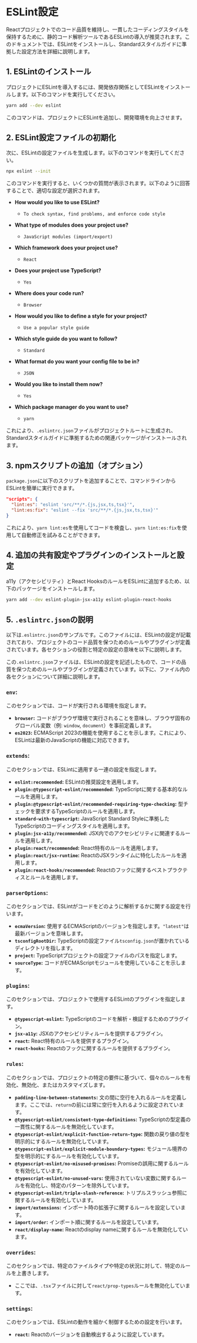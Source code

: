# ESLint設定

Reactプロジェクトでのコード品質を維持し、一貫したコーディングスタイルを保持するために、静的コード解析ツールであるESLintの導入が推奨されます。このドキュメントでは、ESLintをインストールし、Standardスタイルガイドに準拠した設定方法を詳細に説明します。

## 1. ESLintのインストール

プロジェクトにESLintを導入するには、開発依存関係としてESLintをインストールします。以下のコマンドを実行してください。

```bash
yarn add --dev eslint
```

このコマンドは、プロジェクトにESLintを追加し、開発環境を向上させます。

## 2. ESLint設定ファイルの初期化

次に、ESLintの設定ファイルを生成します。以下のコマンドを実行してください。

```bash
npx eslint --init
```

このコマンドを実行すると、いくつかの質問が表示されます。以下のように回答することで、適切な設定が選択されます。

- **How would you like to use ESLint?**
  - `To check syntax, find problems, and enforce code style`

- **What type of modules does your project use?**
  - `JavaScript modules (import/export)`

- **Which framework does your project use?**
  - `React`

- **Does your project use TypeScript?**
  - `Yes`

- **Where does your code run?**
  - `Browser`

- **How would you like to define a style for your project?**
  - `Use a popular style guide`

- **Which style guide do you want to follow?**
  - `Standard`

- **What format do you want your config file to be in?**
  - `JSON`

- **Would you like to install them now?**
  - `Yes`

- **Which package manager do you want to use?**
  - `yarn`

これにより、`.eslintrc.json`ファイルがプロジェクトルートに生成され、Standardスタイルガイドに準拠するための関連パッケージがインストールされます。

## 3. npmスクリプトの追加（オプション）

`package.json`に以下のスクリプトを追加することで、コマンドラインからESLintを簡単に実行できます。

```json
"scripts": {
  "lint:es": "eslint 'src/**/*.{js,jsx,ts,tsx}'",
  "lint:es:fix": "eslint --fix 'src/**/*.{js,jsx,ts,tsx}'"
}
```

これにより、`yarn lint:es`を使用してコードを検査し、`yarn lint:es:fix`を使用して自動修正を試みることができます。

## 4. 追加の共有設定やプラグインのインストールと設定

a11y（アクセシビリティ）とReact HooksのルールをESLintに追加するため、以下のパッケージをインストールします。

```bash
yarn add --dev eslint-plugin-jsx-a11y eslint-plugin-react-hooks
```

## 5. `.eslintrc.json`の説明

以下は`.eslintrc.json`のサンプルです。このファイルには、ESLintの設定が記載されており、プロジェクトのコード品質を保つためのルールやプラグインが定義されています。各セクションの役割と特定の設定の意味を以下に説明します。

この`.eslintrc.json`ファイルは、ESLintの設定を記述したもので、コードの品質を保つためのルールやプラグインが定義されています。以下に、ファイル内の各セクションについて詳細に説明します。

### `env`:
このセクションでは、コードが実行される環境を指定します。
- **`browser`:** コードがブラウザ環境で実行されることを意味し、ブラウザ固有のグローバル変数（例: `window`, `document`）を事前定義します。
- **`es2023`:** ECMAScript 2023の機能を使用することを示します。これにより、ESLintは最新のJavaScriptの機能に対応できます。

### `extends`:
このセクションでは、ESLintに適用する一連の設定を指定します。
- **`eslint:recommended`:** ESLintの推奨設定を適用します。
- **`plugin:@typescript-eslint/recommended`:** TypeScriptに関する基本的なルールを適用します。
- **`plugin:@typescript-eslint/recommended-requiring-type-checking`:** 型チェックを要求するTypeScriptのルールを適用します。
- **`standard-with-typescript`:** JavaScript Standard Styleに準拠したTypeScriptのコーディングスタイルを適用します。
- **`plugin:jsx-a11y/recommended`:** JSX内でのアクセシビリティに関連するルールを適用します。
- **`plugin:react/recommended`:** React特有のルールを適用します。
- **`plugin:react/jsx-runtime`:** ReactのJSXランタイムに特化したルールを適用します。
- **`plugin:react-hooks/recommended`:** Reactのフックに関するベストプラクティスとルールを適用します。

### `parserOptions`:
このセクションでは、ESLintがコードをどのように解析するかに関する設定を行います。
- **`ecmaVersion`:** 使用するECMAScriptのバージョンを指定します。`"latest"`は最新バージョンを意味します。
- **`tsconfigRootDir`:** TypeScriptの設定ファイル`tsconfig.json`が置かれているディレクトリを指します。
- **`project`:** TypeScriptプロジェクトの設定ファイルのパスを指定します。
- **`sourceType`:** コードがECMAScriptモジュールを使用していることを示します。

### `plugins`:
このセクションでは、プロジェクトで使用するESLintのプラグインを指定します。
- **`@typescript-eslint`:** TypeScriptのコードを解析・検証するためのプラグイン。
- **`jsx-a11y`:** JSXのアクセシビリティルールを提供するプラグイン。
- **`react`:** React特有のルールを提供するプラグイン。
- **`react-hooks`:** Reactのフックに関するルールを提供するプラグイン。

### `rules`:
このセクションでは、プロジェクトの特定の要件に基づいて、個々のルールを有効化、無効化、またはカスタマイズします。
- **`padding-line-between-statements`:** 文の間に空行を入れるルールを定義します。ここでは、`return`の前には常に空行を入れるように設定されています。
- **`@typescript-eslint/consistent-type-definitions`:** TypeScriptの型定義の一貫性に関するルールを無効化しています。
- **`@typescript-eslint/explicit-function-return-type`:** 関数の戻り値の型を明示的にするルールを無効化しています。
- **`@typescript-eslint/explicit-module-boundary-types`:** モジュール境界の型を明示的にするルールを有効化しています。
- **`@typescript-eslint/no-misused-promises`:** Promiseの誤用に関するルールを有効化しています。
- **`@typescript-eslint/no-unused-vars`:** 使用されていない変数に関するルールを有効化し、特定のパターンを除外しています。
- **`@typescript-eslint/triple-slash-reference`:** トリプルスラッシュ参照に関するルールを有効化しています。
- **`import/extensions`:** インポート時の拡張子に関するルールを設定しています。
- **`import/order`:** インポート順に関するルールを設定しています。
- **`react/display-name`:** Reactのdisplay nameに関するルールを無効化しています。

### `overrides`:
このセクションでは、特定のファイルタイプや特定の状況に対して、特定のルールを上書きします。
- ここでは、`.tsx`ファイルに対して`react/prop-types`ルールを無効化しています。

### `settings`:
このセクションでは、ESLintの動作を細かく制御するための設定を行います。
- **`react`:** Reactのバージョンを自動検出するように設定しています。
